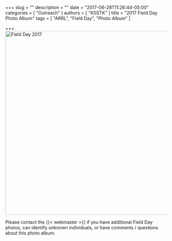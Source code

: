 +++
slug = ""
description = ""
date = "2017-06-28T11:26:44-05:00"
categories = [ "Outreach" ]
authors = [ "K0STK" ]
title = "2017 Field Day Photo Album"
tags = [ "ARRL", "Field Day", "Photo Album" ]

+++
<a data-flickr-embed="true" data-footer="true" href="https://www.flickr.com/photos/147076354@N03/albums/72157680842703504" title="Field Day 2017"><img src="https://c1.staticflickr.com/5/4239/35168602470_cfdfea0873_z.jpg" width="749" height="574" alt="Field Day 2017"></a><script async src="//embedr.flickr.com/assets/client-code.js" charset="utf-8"></script>

Please contact the {{< webmaster >}} if you have additional Field Day photos, can identify unknown individuals, or have comments / questions about this photo album.
<!--more-->
